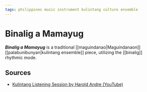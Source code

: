 ```yaml
---
tags: philippines music instrument kulintang culture ensemble
---
```


# Binalig a Mamayug

**_Binalig a Mamayug_** is a traditional [[maguindanao|Maguindanaon]] [[palabunibunyan|kulintang ensemble]] piece, utilizing the [[binalig]] rhythmic mode.

## Sources

- [Kulintang Listening Session by Harold Andre (YouTube)](https://www.youtube.com/watch?v=7b7iDVjvxPs)
